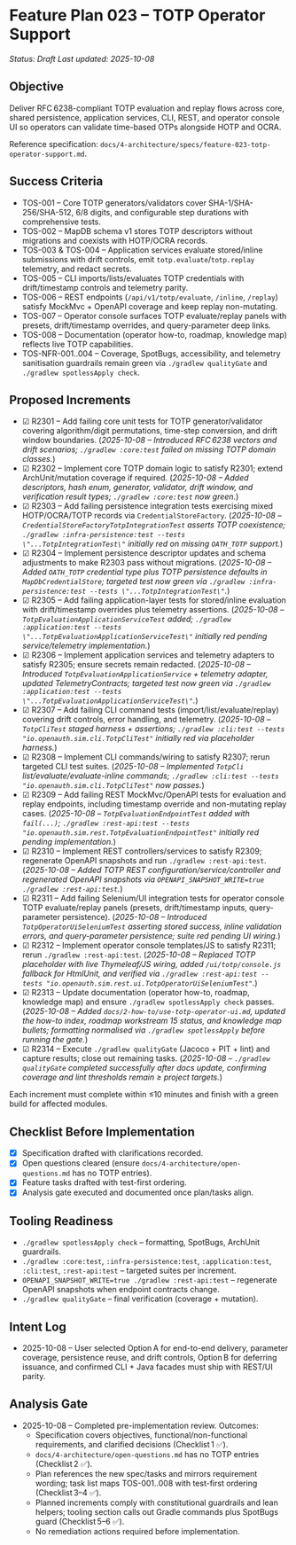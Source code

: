 # Feature Plan 023 – TOTP Operator Support

_Status: Draft_
_Last updated: 2025-10-08_

## Objective
Deliver RFC 6238-compliant TOTP evaluation and replay flows across core, shared persistence, application services, CLI, REST, and operator console UI so operators can validate time-based OTPs alongside HOTP and OCRA.

Reference specification: `docs/4-architecture/specs/feature-023-totp-operator-support.md`.

## Success Criteria
- TOS-001 – Core TOTP generators/validators cover SHA-1/SHA-256/SHA-512, 6/8 digits, and configurable step durations with comprehensive tests.
- TOS-002 – MapDB schema v1 stores TOTP descriptors without migrations and coexists with HOTP/OCRA records.
- TOS-003 & TOS-004 – Application services evaluate stored/inline submissions with drift controls, emit `totp.evaluate`/`totp.replay` telemetry, and redact secrets.
- TOS-005 – CLI imports/lists/evaluates TOTP credentials with drift/timestamp controls and telemetry parity.
- TOS-006 – REST endpoints (`/api/v1/totp/evaluate`, `/inline`, `/replay`) satisfy MockMvc + OpenAPI coverage and keep replay non-mutating.
- TOS-007 – Operator console surfaces TOTP evaluate/replay panels with presets, drift/timestamp overrides, and query-parameter deep links.
- TOS-008 – Documentation (operator how-to, roadmap, knowledge map) reflects live TOTP capabilities.
- TOS-NFR-001..004 – Coverage, SpotBugs, accessibility, and telemetry sanitisation guardrails remain green via `./gradlew qualityGate` and `./gradlew spotlessApply check`.

## Proposed Increments
- ☑ R2301 – Add failing core unit tests for TOTP generator/validator covering algorithm/digit permutations, time-step conversion, and drift window boundaries. (_2025-10-08 – Introduced RFC 6238 vectors and drift scenarios; `./gradlew :core:test` failed on missing TOTP domain classes._)
- ☑ R2302 – Implement core TOTP domain logic to satisfy R2301; extend ArchUnit/mutation coverage if required. (_2025-10-08 – Added descriptors, hash enum, generator, validator, drift window, and verification result types; `./gradlew :core:test` now green._)
- ☑ R2303 – Add failing persistence integration tests exercising mixed HOTP/OCRA/TOTP records via `CredentialStoreFactory`. (_2025-10-08 – `CredentialStoreFactoryTotpIntegrationTest` asserts TOTP coexistence; `./gradlew :infra-persistence:test --tests \"...TotpIntegrationTest\"` initially red on missing `OATH_TOTP` support._)
- ☑ R2304 – Implement persistence descriptor updates and schema adjustments to make R2303 pass without migrations. (_2025-10-08 – Added `OATH_TOTP` credential type plus TOTP persistence defaults in `MapDbCredentialStore`; targeted test now green via `./gradlew :infra-persistence:test --tests \"...TotpIntegrationTest\"`._)
- ☑ R2305 – Add failing application-layer tests for stored/inline evaluation with drift/timestamp overrides plus telemetry assertions. (_2025-10-08 – `TotpEvaluationApplicationServiceTest` added; `./gradlew :application:test --tests \"...TotpEvaluationApplicationServiceTest\"` initially red pending service/telemetry implementation._)
- ☑ R2306 – Implement application services and telemetry adapters to satisfy R2305; ensure secrets remain redacted. (_2025-10-08 – Introduced `TotpEvaluationApplicationService` + telemetry adapter, updated TelemetryContracts; targeted test now green via `./gradlew :application:test --tests \"...TotpEvaluationApplicationServiceTest\"`._)
- ☑ R2307 – Add failing CLI command tests (import/list/evaluate/replay) covering drift controls, error handling, and telemetry. (_2025-10-08 – `TotpCliTest` staged harness + assertions; `./gradlew :cli:test --tests "io.openauth.sim.cli.TotpCliTest"` initially red via placeholder harness._)
- ☑ R2308 – Implement CLI commands/wiring to satisfy R2307; rerun targeted CLI test suites. (_2025-10-08 – Implemented `TotpCli` list/evaluate/evaluate-inline commands; `./gradlew :cli:test --tests "io.openauth.sim.cli.TotpCliTest"` now passes._)
- ☑ R2309 – Add failing REST MockMvc/OpenAPI tests for evaluation and replay endpoints, including timestamp override and non-mutating replay cases. (_2025-10-08 – `TotpEvaluationEndpointTest` added with `fail(...)`; `./gradlew :rest-api:test --tests "io.openauth.sim.rest.TotpEvaluationEndpointTest"` initially red pending implementation._)
- ☑ R2310 – Implement REST controllers/services to satisfy R2309; regenerate OpenAPI snapshots and run `./gradlew :rest-api:test`. (_2025-10-08 – Added TOTP REST configuration/service/controller and regenerated OpenAPI snapshots via `OPENAPI_SNAPSHOT_WRITE=true ./gradlew :rest-api:test`._)
- ☑ R2311 – Add failing Selenium/UI integration tests for operator console TOTP evaluate/replay panels (presets, drift/timestamp inputs, query-parameter persistence). (_2025-10-08 – Introduced `TotpOperatorUiSeleniumTest` asserting stored success, inline validation errors, and query-parameter persistence; suite red pending UI wiring._)
- ☑ R2312 – Implement operator console templates/JS to satisfy R2311; rerun `./gradlew :rest-api:test`. (_2025-10-08 – Replaced TOTP placeholder with live Thymeleaf/JS wiring, added `/ui/totp/console.js` fallback for HtmlUnit, and verified via `./gradlew :rest-api:test --tests "io.openauth.sim.rest.ui.TotpOperatorUiSeleniumTest"`._)
- ☑ R2313 – Update documentation (operator how-to, roadmap, knowledge map) and ensure `./gradlew spotlessApply check` passes. (_2025-10-08 – Added `docs/2-how-to/use-totp-operator-ui.md`, updated the how-to index, roadmap workstream 15 status, and knowledge map bullets; formatting normalised via `./gradlew spotlessApply` before running the gate._)
- ☑ R2314 – Execute `./gradlew qualityGate` (Jacoco + PIT + lint) and capture results; close out remaining tasks. (_2025-10-08 – `./gradlew qualityGate` completed successfully after docs update, confirming coverage and lint thresholds remain ≥ project targets._)

Each increment must complete within ≤10 minutes and finish with a green build for affected modules.

## Checklist Before Implementation
- [x] Specification drafted with clarifications recorded.
- [x] Open questions cleared (ensure `docs/4-architecture/open-questions.md` has no TOTP entries).
- [x] Feature tasks drafted with test-first ordering.
- [x] Analysis gate executed and documented once plan/tasks align.

## Tooling Readiness
- `./gradlew spotlessApply check` – formatting, SpotBugs, ArchUnit guardrails.
- `./gradlew :core:test`, `:infra-persistence:test`, `:application:test`, `:cli:test`, `:rest-api:test` – targeted suites per increment.
- `OPENAPI_SNAPSHOT_WRITE=true ./gradlew :rest-api:test` – regenerate OpenAPI snapshots when endpoint contracts change.
- `./gradlew qualityGate` – final verification (coverage + mutation).

## Intent Log
- 2025-10-08 – User selected Option A for end-to-end delivery, parameter coverage, persistence reuse, and drift controls, Option B for deferring issuance, and confirmed CLI + Java facades must ship with REST/UI parity.

## Analysis Gate
- 2025-10-08 – Completed pre-implementation review. Outcomes:
  - Specification covers objectives, functional/non-functional requirements, and clarified decisions (Checklist 1 ✅).
  - `docs/4-architecture/open-questions.md` has no TOTP entries (Checklist 2 ✅).
  - Plan references the new spec/tasks and mirrors requirement wording; task list maps TOS-001..008 with test-first ordering (Checklist 3–4 ✅).
  - Planned increments comply with constitutional guardrails and lean helpers; tooling section calls out Gradle commands plus SpotBugs guard (Checklist 5–6 ✅).
  - No remediation actions required before implementation.

